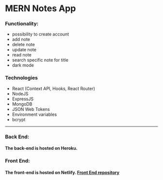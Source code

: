 # MERN Notes App

### Functionality:
* possibility to create account
* add note
* delete note
* update note
* read note
* search specific note for title
* dark mode


### Technologies
* React (Context API, Hooks, React Router)
* NodeJS
* ExpressJS
* MongoDB
* JSON Web Tokens
* Environment variables
* bcrypt

***

### Back End:
#### The back-end is hosted on Heroku. 

### Front End:
#### The front-end is hosted on Netlify. [Front End repository](https://github.com/kumiasto/notes-app-frontend)
